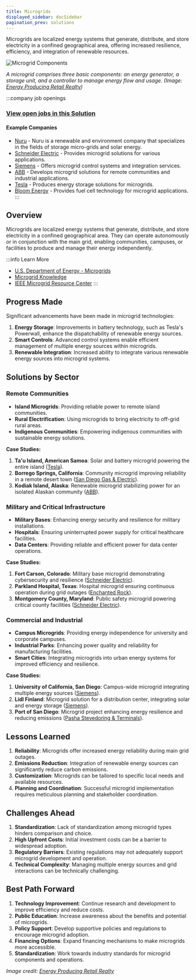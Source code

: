 ```yaml
---
title: Microgrids
displayed_sidebar: docSidebar
pagination_prev: solutions
---
```


Microgrids are localized energy systems that generate, distribute, and store electricity in a confined geographical area, offering increased resilience, efficiency, and integration of renewable resources.

![Microgrid Components](/../static/img/microgrids.jpg)

*A microgrid comprises three basic components: an energy generator, a storage unit, and a controller to manage energy flow and usage. (Image: [Energy Producing Retail Realty](https://www.eprsquared.com/the-solar-industrys-new-power-player-2/))*

:::company job openings
### [View open jobs in this Solution](https://climatebase.org/jobs?l=&q=&drawdown_solutions=Microgrids)
#### Example Companies
- [Nuru](https://www.climatetechlist.com/company/nuru) - Nuru is a renewable and environment company that specializes in the fields of storage micro-grids and solar energy.
- [Schneider Electric](https://www.se.com/ww/en/work/solutions/microgrids/) - Provides microgrid solutions for various applications.
- [Siemens](https://new.siemens.com/global/en/products/energy/topics/microgrids.html) - Offers microgrid control systems and integration services.
- [ABB](https://new.abb.com/distributed-energy-microgrids) - Develops microgrid solutions for remote communities and industrial applications.
- [Tesla](https://www.tesla.com/energy) - Produces energy storage solutions for microgrids.
- [Bloom Energy](https://www.bloomenergy.com/applications/microgrid/) - Provides fuel cell technology for microgrid applications.
:::

## Overview

Microgrids are localized energy systems that generate, distribute, and store electricity in a confined geographical area. They can operate autonomously or in conjunction with the main grid, enabling communities, campuses, or facilities to produce and manage their energy independently.

:::info Learn More
- [U.S. Department of Energy - Microgrids](https://www.energy.gov/oe/activities/technology-development/grid-modernization-and-smart-grid/role-microgrids-helping)
- [Microgrid Knowledge](https://microgridknowledge.com/)
- [IEEE Microgrid Resource Center](https://resourcecenter.ieee-pes.org/technical-publications/technical-reports/PES_TR_0066_MICROGRIDS.html)
:::

## Progress Made

Significant advancements have been made in microgrid technologies:

1. **Energy Storage**: Improvements in battery technology, such as Tesla's Powerwall, enhance the dispatchability of renewable energy sources.
2. **Smart Controls**: Advanced control systems enable efficient management of multiple energy sources within microgrids.
3. **Renewable Integration**: Increased ability to integrate various renewable energy sources into microgrid systems.

## Solutions by Sector

### Remote Communities
- **Island Microgrids**: Providing reliable power to remote island communities.
- **Rural Electrification**: Using microgrids to bring electricity to off-grid rural areas.
- **Indigenous Communities**: Empowering indigenous communities with sustainable energy solutions.

**Case Studies:**
1. **Ta'u Island, American Samoa**: Solar and battery microgrid powering the entire island ([Tesla](https://www.tesla.com/blog/tesla-powerpack-enable-reliable-power-hawaiian-island)).
2. **Borrego Springs, California**: Community microgrid improving reliability in a remote desert town ([San Diego Gas & Electric](https://www.sdge.com/more-information/environment/smart-grid/borrego-springs-microgrid)).
3. **Kodiak Island, Alaska**: Renewable microgrid stabilizing power for an isolated Alaskan community ([ABB](https://new.abb.com/news/detail/11919/abb-microgrid-supports-100-percent-renewable-energy-in-kodiak-alaska)).

### Military and Critical Infrastructure
- **Military Bases**: Enhancing energy security and resilience for military installations.
- **Hospitals**: Ensuring uninterrupted power supply for critical healthcare facilities.
- **Data Centers**: Providing reliable and efficient power for data center operations.

**Case Studies:**
1. **Fort Carson, Colorado**: Military base microgrid demonstrating cybersecurity and resilience ([Schneider Electric](https://www.se.com/ww/en/work/solutions/for-business/microgrids/fort-carson/)).
2. **Parkland Hospital, Texas**: Hospital microgrid ensuring continuous operation during grid outages ([Enchanted Rock](https://enchantedrock.com/case-studies/parkland-hospital/)).
3. **Montgomery County, Maryland**: Public safety microgrid powering critical county facilities ([Schneider Electric](https://www.se.com/us/en/work/campaign/innovation/montgomery-county.jsp)).

### Commercial and Industrial
- **Campus Microgrids**: Providing energy independence for university and corporate campuses.
- **Industrial Parks**: Enhancing power quality and reliability for manufacturing facilities.
- **Smart Cities**: Integrating microgrids into urban energy systems for improved efficiency and resilience.

**Case Studies:**
1. **University of California, San Diego**: Campus-wide microgrid integrating multiple energy sources ([Siemens](https://new.siemens.com/global/en/products/energy/references/university-of-california-san-diego.html)).
2. **Lidl Finland**: Microgrid solution for a distribution center, integrating solar and energy storage ([Siemens](https://press.siemens.com/global/en/pressrelease/siemens-build-one-europes-largest-carbon-neutral-food-distribution-centers-lidl)).
3. **Port of San Diego**: Microgrid project enhancing energy resilience and reducing emissions ([Pasha Stevedoring & Terminals](https://www.psterminals.com/energy-resiliency-microgrid-project/)).

## Lessons Learned

1. **Reliability**: Microgrids offer increased energy reliability during main grid outages.
2. **Emissions Reduction**: Integration of renewable energy sources can significantly reduce carbon emissions.
3. **Customization**: Microgrids can be tailored to specific local needs and available resources.
4. **Planning and Coordination**: Successful microgrid implementation requires meticulous planning and stakeholder coordination.

## Challenges Ahead

1. **Standardization**: Lack of standardization among microgrid types hinders comparison and choice.
2. **High Upfront Costs**: Initial investment costs can be a barrier to widespread adoption.
3. **Regulatory Barriers**: Existing regulations may not adequately support microgrid development and operation.
4. **Technical Complexity**: Managing multiple energy sources and grid interactions can be technically challenging.

## Best Path Forward

1. **Technology Improvement**: Continue research and development to improve efficiency and reduce costs.
2. **Public Education**: Increase awareness about the benefits and potential of microgrids.
3. **Policy Support**: Develop supportive policies and regulations to encourage microgrid adoption.
4. **Financing Options**: Expand financing mechanisms to make microgrids more accessible.
5. **Standardization**: Work towards industry standards for microgrid components and operations.

*Image credit: [Energy Producing Retail Realty](https://www.eprsquared.com/the-solar-industrys-new-power-player-2/)*
